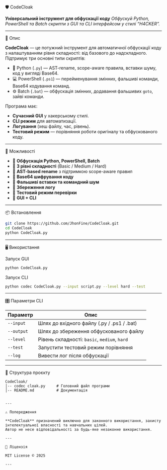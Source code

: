 🛡️ CodeCloak

**Універсальний інструмент для обфускації коду**
*Обфускуй Python, PowerShell та Batch скрипти з GUI та CLI інтерфейсом у стилі “H4CKER”.*

---

📜 Опис

**CodeCloak** — це потужний інструмент для автоматичної обфускації коду з налаштуванням рівня складності:
від базового до надскладного. Підтримує три основні типи скриптів:

* 🐍 Python (`.py`) — AST-rename, scope-aware правила, вставки шуму, код у вигляді Base64.
* 💻 PowerShell (`.ps1`) — перейменування змінних, фальшиві команди, Base64 кодування команд.
* ⚙️ Batch (`.bat`) — обфускація змінних, додавання фальшивих `goto`, зайві команди.

Програма має:

* **Сучасний GUI** у хакерському стилі.
* **CLI режим** для автоматизації.
* **Логування** (хеш файлу, час, рівень).
* **Тестовий режим** — порівняння роботи оригіналу та обфускованого коду.

---

🚀 Можливості

* 🔹 **Обфускація Python, PowerShell, Batch**
* 🔹 **3 рівні складності** (Basic / Medium / Hard)
* 🔹 **AST-based rename** з підтримкою scope-aware правил
* 🔹 **Base64 шифрування коду**
* 🔹 **Фальшиві вставки та командний шум**
* 🔹 **Збереження логу**
* 🔹 **Тестовий режим перевірки**
* 🔹 **GUI + CLI**

---

📦 Встановлення

```bash
git clone https://github.com/JhonFine/CodeCloak.git
cd CodeCloak
python CodeCloak.py
```

---

🖥️ Використання

Запуск GUI

```bash
python CodeCloak.py
```

Запуск CLI

```bash
python codec CodeCloak.py --input script.py --level hard --test
```

---

🎛️ Параметри CLI

| Параметр   | Опис                                         |
| ---------- | -------------------------------------------- |
| `--input`  | Шлях до вхідного файлу (.py / .ps1 / .bat)   |
| `--output` | Шлях до збереження обфускованого файлу       |
| `--level`  | Рівень складності: `basic`, `medium`, `hard` |
| `--test`   | Запустити тестовий режим порівняння          |
| `--log`    | Вивести лог після обфускації                 |

---

📂 Структура проєкту

```
CodeCloak/
│-- codec cloak.py     # Головний файл програми
│-- README.md          # Документація


---

⚠️ Попередження

**CodeCloak** призначений виключно для законного використання, захисту інтелектуальної власності та навчальних цілей.
Автор не несе відповідальності за будь-яке незаконне використання.

---

📜 Ліцензія

MIT License © 2025

---


